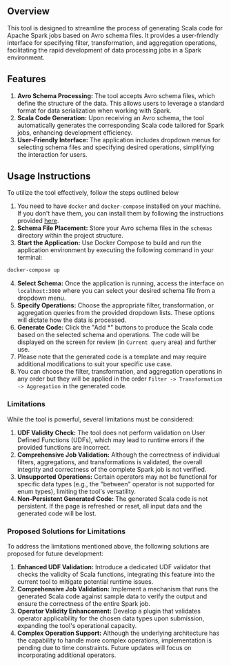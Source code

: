 ## Overview 
This tool is designed to streamline the process of generating Scala code for Apache Spark jobs based on Avro schema files. It provides a user-friendly interface for specifying filter, transformation, and aggregation operations, facilitating the rapid development of data processing jobs in a Spark environment.


## Features
1. **Avro Schema Processing:** The tool accepts Avro schema files, which define the structure of the data. This allows users to leverage a standard format for data serialization when working with Spark.
2. **Scala Code Generation:** Upon receiving an Avro schema, the tool automatically generates the corresponding Scala code tailored for Spark jobs, enhancing development efficiency.
3. **User-Friendly Interface:** The application includes dropdown menus for selecting schema files and specifying desired operations, simplifying the interaction for users.

## Usage Instructions
To utilize the tool effectively, follow the steps outlined below 
1. You need to have `docker` and `docker-compose` installed on your machine. If you don't have them, you can install them by following the instructions provided [here](https://docs.docker.com/get-docker/).
2. **Schema File Placement:** Store your Avro schema files in the `schemas` directory within the project structure.
3. **Start the Application:** Use Docker Compose to build and run the application environment by executing the following command in your terminal:
```bash
docker-compose up
```
4. **Select Schema:** Once the application is running, access the interface on `localhost:3000` where you can select your desired schema file from a dropdown menu.
5. **Specify Operations:** Choose the appropriate filter, transformation, or aggregation queries from the provided dropdown lists. These options will dictate how the data is processed.
6. **Generate Code:** Click the "Add *" buttons to produce the Scala code based on the selected schema and operations. The code will be displayed on the screen for review (in `Current query` area) and further use.
7. Please note that the generated code is a template and may require additional modifications to suit your specific use case.
8. You can choose the filter, transformation, and aggregation operations in any order but they will be applied in the order `Filter -> Transformation -> Aggregation` in the generated code.

### Limitations
While the tool is powerful, several limitations must be considered:
1. **UDF Validity Check:** The tool does not perform validation on User Defined Functions (UDFs), which may lead to runtime errors if the provided functions are incorrect.
2. **Comprehensive Job Validation:** Although the correctness of individual filters, aggregations, and transformations is validated, the overall integrity and correctness of the complete Spark job is not verified.
3. **Unsupported Operations:** Certain operators may not be functional for specific data types (e.g., the "between" operator is not supported for enum types), limiting the tool's versatility.
4. **Non-Persistent Generated Code:** The generated Scala code is not persistent. If the page is refreshed or reset, all input data and the generated code will be lost.

### Proposed Solutions for Limitations
To address the limitations mentioned above, the following solutions are proposed for future development:
1. **Enhanced UDF Validation:** Introduce a dedicated UDF validator that checks the validity of Scala functions, integrating this feature into the current tool to mitigate potential runtime issues.
2. **Comprehensive Job Validation:** Implement a mechanism that runs the generated Scala code against sample data to verify the output and ensure the correctness of the entire Spark job.
3. **Operator Validity Enhancement:** Develop a plugin that validates operator applicability for the chosen data types upon submission, expanding the tool's operational capacity.
4. **Complex Operation Support:** Although the underlying architecture has the capability to handle more complex operations, implementation is pending due to time constraints. Future updates will focus on incorporating additional operators.


